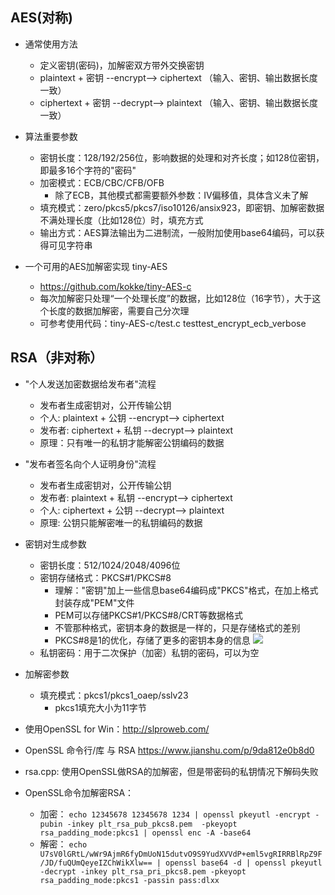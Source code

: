 ## AES(对称)

* 通常使用方法
    * 定义密钥(密码)，加解密双方带外交换密钥
    * plaintext + 密钥 --encrypt--> ciphertext （输入、密钥、输出数据长度一致）
    * ciphertext + 密钥 --decrypt--> plaintext （输入、密钥、输出数据长度一致）

* 算法重要参数
    * 密钥长度：128/192/256位，影响数据的处理和对齐长度；如128位密钥，即最多16个字符的"密码"
    * 加密模式：ECB/CBC/CFB/OFB
        * 除了ECB，其他模式都需要额外参数：IV偏移值，具体含义未了解
    * 填充模式：zero/pkcs5/pkcs7/iso10126/ansix923，即密钥、加解密数据不满处理长度（比如128位）时，填充方式
    * 输出方式：AES算法输出为二进制流，一般附加使用base64编码，可以获得可见字符串


* 一个可用的AES加解密实现 tiny-AES
    * https://github.com/kokke/tiny-AES-c
    * 每次加解密只处理“一个处理长度”的数据，比如128位（16字节），大于这个长度的数据加解密，需要自己分次理
    * 可参考使用代码：tiny-AES-c/test.c testtest_encrypt_ecb_verbose

## RSA（非对称）

* "个人发送加密数据给发布者"流程
    * 发布者生成密钥对，公开传输公钥
    * 个人: plaintext + 公钥 --encrypt--> ciphertext
    * 发布者: ciphertext + 私钥 --decrypt--> plaintext
    * 原理：只有唯一的私钥才能解密公钥编码的数据

* "发布者签名向个人证明身份"流程
    * 发布者生成密钥对，公开传输公钥
    * 发布者: plaintext + 私钥 --encrypt--> ciphertext
    * 个人: ciphertext + 公钥 --decrypt--> plaintext
    * 原理: 公钥只能解密唯一的私钥编码的数据

* 密钥对生成参数
    * 密钥长度：512/1024/2048/4096位
    * 密钥存储格式：PKCS#1/PKCS#8
        * 理解："密钥"加上一些信息base64编码成"PKCS"格式，在加上格式封装存成"PEM"文件
        * PEM可以存储PKCS#1/PKCS#8/CRT等数据格式
        * 不管那种格式，密钥本身的数据是一样的，只是存储格式的差别
        * PKCS#8是1的优化，存储了更多的密钥本身的信息
        ![](https://i0.hdslb.com/bfs/article/cc24148a74b58651d3c9cb264fe0e6a2bfa23024.png@710w_686h_progressive.webp)
    * 私钥密码：用于二次保护（加密）私钥的密码，可以为空

* 加解密参数
    * 填充模式：pkcs1/pkcs1_oaep/sslv23
        * pkcs1填充大小为11字节

* 使用OpenSSL for Win：http://slproweb.com/
* OpenSSL 命令行/库 与 RSA https://www.jianshu.com/p/9da812e0b8d0
* rsa.cpp: 使用OpenSSL做RSA的加解密，但是带密码的私钥情况下解码失败
* OpenSSL命令加解密RSA：
    * 加密：
    `echo 12345678 12345678 1234 | openssl pkeyutl -encrypt -pubin -inkey plt_rsa_pub_pkcs8.pem  -pkeyopt rsa_padding_mode:pkcs1 | openssl enc -A -base64`
    * 解密：
    `echo U7sV0lGRtL/wWr9AjmR6fyDmUoN15dutvO9S9YudXVVdP+eml5vgRIRRBlRpZ9F/JD/fuQUmQeyeIZChWikXlw== | openssl base64 -d | openssl pkeyutl -decrypt -inkey plt_rsa_pri_pkcs8.pem -pkeyopt rsa_padding_mode:pkcs1 -passin pass:dlxx`